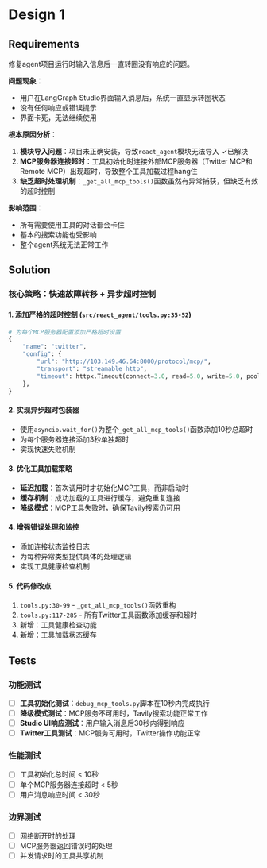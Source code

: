 # Design 1

## Requirements

修复agent项目运行时输入信息后一直转圈没有响应的问题。

**问题现象**：
- 用户在LangGraph Studio界面输入消息后，系统一直显示转圈状态
- 没有任何响应或错误提示
- 界面卡死，无法继续使用

**根本原因分析**：
1. **模块导入问题**：项目未正确安装，导致`react_agent`模块无法导入 ✓已解决
2. **MCP服务器连接超时**：工具初始化时连接外部MCP服务器（Twitter MCP和Remote MCP）出现超时，导致整个工具加载过程hang住
3. **缺乏超时处理机制**：`_get_all_mcp_tools()`函数虽然有异常捕获，但缺乏有效的超时控制

**影响范围**：
- 所有需要使用工具的对话都会卡住
- 基本的搜索功能也受影响
- 整个agent系统无法正常工作

## Solution

### 核心策略：快速故障转移 + 异步超时控制

#### 1. 添加严格的超时控制 (`src/react_agent/tools.py:35-52`)
```python
# 为每个MCP服务器配置添加严格超时设置
{
    "name": "twitter",
    "config": {
        "url": "http://103.149.46.64:8000/protocol/mcp/",
        "transport": "streamable_http",
        "timeout": httpx.Timeout(connect=3.0, read=5.0, write=5.0, pool=5.0)
    },
}
```

#### 2. 实现异步超时包装器
- 使用`asyncio.wait_for()`为整个`_get_all_mcp_tools()`函数添加10秒总超时
- 为每个服务器连接添加3秒单独超时
- 实现快速失败机制

#### 3. 优化工具加载策略
- **延迟加载**：首次调用时才初始化MCP工具，而非启动时
- **缓存机制**：成功加载的工具进行缓存，避免重复连接
- **降级模式**：MCP工具失败时，确保Tavily搜索仍可用

#### 4. 增强错误处理和监控
- 添加连接状态监控日志
- 为每种异常类型提供具体的处理逻辑
- 实现工具健康检查机制

#### 5. 代码修改点
1. `tools.py:30-99` - `_get_all_mcp_tools()`函数重构
2. `tools.py:117-285` - 所有Twitter工具函数添加缓存和超时
3. 新增：工具健康检查功能
4. 新增：工具加载状态缓存

## Tests

### 功能测试
- [ ] **工具初始化测试**：`debug_mcp_tools.py`脚本在10秒内完成执行
- [ ] **降级模式测试**：MCP服务不可用时，Tavily搜索功能正常工作
- [ ] **Studio UI响应测试**：用户输入消息后30秒内得到响应
- [ ] **Twitter工具测试**：MCP服务可用时，Twitter操作功能正常

### 性能测试
- [ ] 工具初始化总时间 < 10秒
- [ ] 单个MCP服务器连接超时 < 5秒
- [ ] 用户消息响应时间 < 30秒

### 边界测试
- [ ] 网络断开时的处理
- [ ] MCP服务器返回错误时的处理
- [ ] 并发请求时的工具共享机制